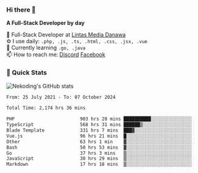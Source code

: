 ### Hi there 👋

**A Full-Stack Developer by day**

🔭 Full-Stack Developer at [Lintas Media Danawa](https://www.lintasmediadanawa.com/)  
⚙️ I use daily: `.php, .js, .ts, .html, .css, .jsx, .vue`  
🌱 Currently learning `.go, .java`  
📫 How to reach me: [Discord](https://discordapp.com/users/984448732999327766)  [Facebook](https://fb.me/tyvandi)  

### 🚀 Quick Stats  

![Nekoding's GitHub stats](https://github-readme-stats.vercel.app/api?username=nekoding&show_icons=true)

<!--START_SECTION:waka-->

```txt
From: 25 July 2021 - To: 07 October 2024

Total Time: 2,174 hrs 36 mins

PHP                        903 hrs 28 mins ██████████░░░░░░░░░░░░░░░   40.38 %
TypeScript                 568 hrs 31 mins ██████▒░░░░░░░░░░░░░░░░░░   25.41 %
Blade Template             331 hrs 7 mins  ███▓░░░░░░░░░░░░░░░░░░░░░   14.80 %
Vue.js                     96 hrs 21 mins  █░░░░░░░░░░░░░░░░░░░░░░░░   04.31 %
Other                      63 hrs 1 min    ▓░░░░░░░░░░░░░░░░░░░░░░░░   02.82 %
Bash                       50 hrs 53 mins  ▓░░░░░░░░░░░░░░░░░░░░░░░░   02.27 %
Go                         37 hrs 3 mins   ▒░░░░░░░░░░░░░░░░░░░░░░░░   01.66 %
JavaScript                 30 hrs 29 mins  ▒░░░░░░░░░░░░░░░░░░░░░░░░   01.36 %
Markdown                   17 hrs 18 mins  ▒░░░░░░░░░░░░░░░░░░░░░░░░   00.77 %
```

<!--END_SECTION:waka-->

<!--
**nekoding/nekoding** is a ✨ _special_ ✨ repository because its `README.md` (this file) appears on your GitHub profile.

Here are some ideas to get you started:

- 🔭 I’m currently working on ...
- 🌱 I’m currently learning ...
- 👯 I’m looking to collaborate on ...
- 🤔 I’m looking for help with ...
- 💬 Ask me about ...
- 📫 How to reach me: ...
- 😄 Pronouns: ...
- ⚡ Fun fact: ...
-->
